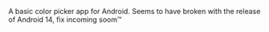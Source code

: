 A basic color picker app for Android. Seems to have broken with the release of Android 14, fix incoming soom™️
